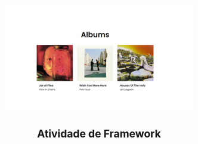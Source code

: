 <img src="public/example.png" alt="Atividade de Framework">

<h1 align="center">Atividade de Framework</h1>
